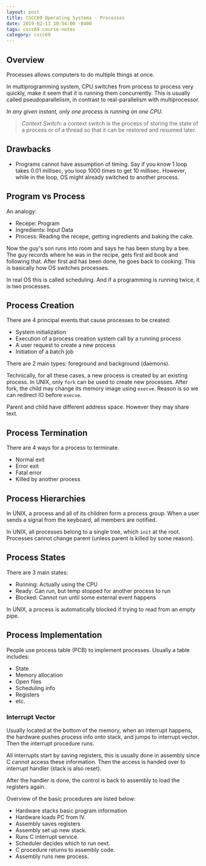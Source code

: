 ```yaml
---
layout: post
title: CSCC69 Operating Systems - Processes
date: 2019-02-13 10:54:00 -0400
tags: cscc69 course-notes
category: cscc69
---
```


## Overview

Processes allows computers to do multiple things at once.

In multiprogramming system, CPU switches from process to process very quickly, make it seem that it is running them concurrently. This is usually called pseudoparallelism, in contrast to real-parallelism with multiprocessor.

*In any given instant, only one process is running on one CPU.*

> *Context Switch*: a context switch is the process of storing the state of a process or of a thread so that it can be restored and resumed later.

## Drawbacks

* Programs cannot have assumption of timing. Say if you know 1 loop takes 0.01 millisec, you loop 1000 times to get 10 millisec. However, while in the loop, OS might already switched to another process.

## Program vs Process

An analogy:

* Recepe: Program
* Ingredients: Input Data
* Process: Reading the recepe, getting ingredients and baking the cake.

Now the guy's son runs into room and says he has been stung by a bee. The guy records where he was in the recipe, gets first aid book and following that. After first aid has been done, he goes back to cooking. This is basically how OS switches processes.

In real OS this is called scheduling. And if a programming is running twice, it is two processes.

## Process Creation

There are 4 principal events that cause processes to be created:

* System initialization
* Execution of a process creation system call by a running process
* A user request to create a new process
* Initiation of a batch job

There are 2 main types: foreground and background (daemons).

Technically, for all these cases, a new process is created by an existing process. In UNIX, only `fork` can be used to create new processes. After fork, the child may change its memory image using `execve`. Reason is so we can redirect IO before `execve`.

Parent and child have different address space. However they may share text.

## Process Termination

There are 4 ways for a process to terminate.

* Normal exit
* Error exit
* Fatal error
* Killed by another process

## Process Hierarchies

In UNIX, a process and all of its children form a process group. When a user sends a signal from the keyboard, all members are notified.

In UNIX, all processes belong to a single tree, which `init` at the root. Processes cannot change parent (unless parent is killed by some reason).

## Process States

There are 3 main states:

* Running: Actually using the CPU
* Ready: Can run, but temp stopped for another process to run
* Blocked: Cannot run until some external event happens

In UNIX, a process is automatically blocked if trying to read from an empty pipe.

## Process Implementation

People use process table (PCB) to implement processes. Usually a table includes:

* State
* Memory allocation
* Open files
* Scheduling info
* Registers
* etc.

### Interrupt Vector

Usually located at the bottom of the memory, when an interrupt happens, the hardware pushes process info onto stack, and jumps to interrupt vector. Then the interrupt procedure runs.

All interrupts start by saving registers, this is usually done in assembly since C cannot access these information. Then the access is handed over to interrupt handler (stack is also reset).

After the handler is done, the control is back to assembly to load the registers again.

Overview of the basic procedures are listed below:

* Hardware stacks basic program information
* Hardware loads PC from IV.
* Assembly saves registers
* Assembly set up new stack.
* Runs C interrupt service.
* Scheduler decides which to run next.
* C procedure returns to assembly code.
* Assembly runs new process.